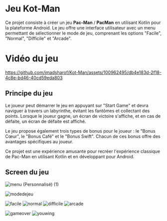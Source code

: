 # Jeu Kot-Man
Ce projet consiste à créer un jeu **Pac-Man** / **PacMan** en utilisant Kotlin pour la plateforme Android. Le jeu offre une interface utilisateur avec un menu permettant de sélectionner le mode de jeu, comprenant les options "Facile", "Normal", "Difficile" et "Arcade".
# Vidéo du jeu

https://github.com/imadsharof/Kot-Man/assets/100962495/db4e183d-2f18-4c8e-bd46-40cd59eda803


## Principe du jeu
Le joueur peut démarrer le jeu en appuyant sur "Start Game" et devra naviguer à travers un labyrinthe, évitant les fantômes et collectant des points. Lorsque le joueur gagne, un écran de victoire s'affiche, et en cas de défaite, un écran de défaite est affiché.

Le jeu propose également trois types de bonus pour le joueur : le "Bonus Cœur", le "Bonus Café" et le "Bonus Swift". Chacun de ces bonus offre des avantages spécifiques au joueur.

Ce projet est une expérience amusante pour recréer l'expérience classique de Pac-Man en utilisant Kotlin et en développant pour Android.

## Screen du jeu
![menu (Personnalisé) (1)](https://github.com/imadsharof/Kot-Man/assets/100962495/5e089b6c-4b32-4e40-a050-dbece1a3537d)

![modedejeu](https://github.com/imadsharof/Kot-Man/assets/100962495/fbf4b06f-92d3-4828-be59-a26a8277c05b)


![facile](https://github.com/imadsharof/Kot-Man/assets/100962495/f6e0b094-9d22-47a3-955d-d82ba1251c2b)
![normal](https://github.com/imadsharof/Kot-Man/assets/100962495/ee3dfccb-5603-42eb-8c1e-c83b22c77798)
![difficile](https://github.com/imadsharof/Kot-Man/assets/100962495/0a6a5a32-63ae-4c77-9b87-52b09eeefe43)
![arcade](https://github.com/imadsharof/Kot-Man/assets/100962495/161c58d9-4c93-40bc-9a0c-8961ba131adf)



![gameover](https://github.com/imadsharof/Kot-Man/assets/100962495/20bdc440-9f27-48ed-b03e-8aefc7b4b814)
![youwing](https://github.com/imadsharof/Kot-Man/assets/100962495/4261c408-ec2c-48e8-a324-9929511d850b)
